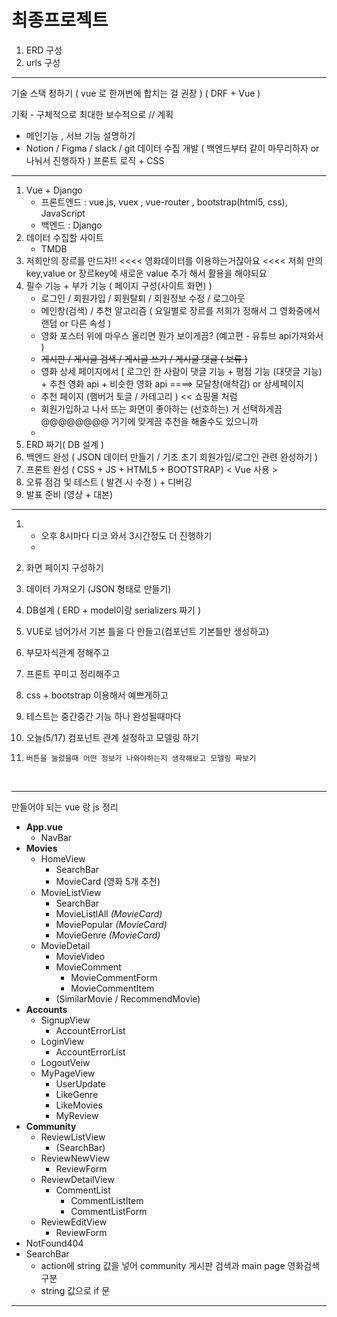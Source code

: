 # 최종프로젝트 

1. ERD 구성
2. urls 구성

--------------------------------------------------------------------
기술 스택 정하기 ( vue 로 한꺼번에 합치는 걸 권장 ) ( DRF + Vue )

기획 - 구체적으로 최대한 보수적으로 // 계획 

- 메인기능 , 서브 기능 설명하기
- Notion / Figma / slack / git 
데이터 수집
개발 ( 백엔드부터 같이 마무리하자 or 나눠서 진행하자 )
프론트 로직 + CSS 

---------------------



1. Vue + Django 
   - 프론트엔드 : vue.js, vuex , vue-router , bootstrap(html5, css), JavaScript
   - 백엔드 : Django 
2. 데이터 수집할 사이트 
   - TMDB 
3. 저희만의 장르를 만드자!! <<<< 영화데이터를 이용하는거잖아요 <<<< 저희 만의 key,value or 장르key에 새로운 value 추가 해서 활용을 해야되요 
4. 필수 기능 + 부가 기능 ( 페이지 구성(사이트 화면) )
   - 로그인 / 회원가입 / 회원탈퇴 / 회원정보 수정 / 로그아웃 
   - 메인창(검색) / 추천 알고리즘 ( 요일별로 장르를 저희가 정해서 그 영화중에서 랜덤 or 다른 속성 )
   - 영화 포스터 위에 마우스 올리면 뭔가 보이게끔? (예고편 - 유튜브 api가져와서 )
   - ~~게시판 / 게시글 검색 / 게시글 쓰기 / 게시글 댓글 ( 보류 )~~
   - 영화 상세 페이지에서 [ 로그인 한 사람이 댓글 기능 + 평점 기능  (대댓글 기능) + 추천 영화 api + 비슷한 영화 api  ====> 모달창(애착감) or 상세페이지  
   - 추천 페이지 (햄버거 토글 / 카테고리 ) << 쇼핑몰 처럼 
   - 회원가입하고 나서 뜨는 화면이 좋아하는 (선호하는) 거 선택하게끔 @@@@@@@@ 거기에 맞게끔 추천을 해줄수도 있으니까
   - 
5. ERD 짜기( DB 설계 )
6. 백엔드 완성 ( JSON 데이터 만들기 / 기초 초기 회원가입/로그인 관련 완성하기 )
7. 프론트 완성 ( CSS + JS + HTML5 + BOOTSTRAP) < Vue 사용 >
8. 오류 점검 및 테스트 ( 발견 시 수정 )  + 디버깅 
9.  발표 준비 (영상 + 대본)

---------------------------------------------------------------------------------------------------------------------

1. - 오후 8시마다 디코 와서 3시간정도 더 진행하기 
   - 

1. 화면 페이지 구성하기

2. 데이터 가져오기 (JSON 형태로 만들기)

3. DB설계 ( ERD + model이랑 serializers 짜기 )

4. VUE로 넘어가서 기본 틀을 다 만들고(컴포넌트 기본틀만 생성하고)

5. 부모자식관계 정해주고

6. 프론트 꾸미고 정리해주고

7. css + bootstrap 이용해서 예쁘게하고

8. 테스트는 중간중간 기능 하나 완성될때마다 

9.  오늘(5/17)  컴포넌트 관계 설정하고 모델링 하기

10.  `버튼을 눌렀을때 어떤 정보가 나와야하는지 생각해보고 모델링 짜보기`

​    

-----------------------------------------------------------------

만들어야 되는 vue 랑 js 정리

- **App.vue**
  - NavBar
- **Movies**
  - HomeView
    - SearchBar
    - MovieCard (영화 5개 추천)
  - MovieListView
    - SearchBar
    - MovieListlAll *(MovieCard)*
    - MoviePopular *(MovieCard)*
    - MovieGenre *(MovieCard)*
  - MovieDetail
    - MovieVideo
    - MovieComment
      - MovieCommentForm
      - MovieCommentItem
    - (SimilarMovie / RecommendMovie)
- **Accounts**
  - SignupView
    - AccountErrorList
  - LoginView
    - AccountErrorList
  - LogoutVeiw
  - MyPageView
    - UserUpdate
    - LikeGenre
    - LikeMovies
    - MyReview
- **Community**
  - ReviewListView
    - (SearchBar)
  - ReviewNewView
    - ReviewForm
  - ReviewDetailView
    - CommentList
      - CommentListItem 
      - CommentListForm
  - ReviewEditView
    - ReviewForm
- NotFound404
- SearchBar
  - action에 string 값을 넣어 community 게시판 검색과 main page 영화검색 구분
  - string 값으로 if 문



-------------------------------------------------------

